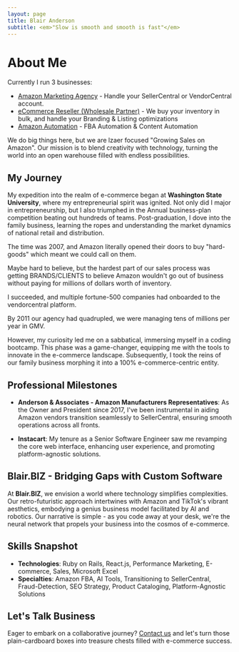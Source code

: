```yaml
---
layout: page
title: Blair Anderson
subtitle: <em>"Slow is smooth and smooth is fast"</em>
---
```



# About Me
Currently I run 3 businesses: 
- [Amazon Marketing Agency](https://www.andersonassociates.net/) - Handle your SellerCentral or VendorCentral account.
- [eCommerce Reseller (Wholesale Partner)](https://www.slatersupply.com/) - We buy your inventory in bulk, and handle your Branding & Listing optimizations
- [Amazon Automation](https://www.shipmentbot.com/) - FBA Automation & Content Automation

We do big things here, but we are lzaer focused "Growing Sales on Amazon".  Our mission is to blend creativity with technology, turning the world into an open warehouse filled with endless possibilities.

## My Journey
My expedition into the realm of e-commerce began at **Washington State University**, where my entrepreneurial spirit was ignited. Not only did I major in entrepreneurship, but I also triumphed in the Annual business-plan competition beating out hundreds of teams. Post-graduation, I dove into the family business, learning the ropes and understanding the market dynamics of national retail and distribution. 

The time was 2007, and Amazon literally opened their doors to buy "hard-goods" which meant we could call on them.

Maybe hard to believe, but the hardest part of our sales process was getting BRANDS/CLIENTS to believe Amazon wouldn't go out of business without paying for millions of dollars worth of inventory. 

I succeeded, and multiple fortune-500 companies had onboarded to the vendorcentral platform. 

By 2011 our agency had quadrupled, we were managing tens of millions per year in GMV. 

However, my curiosity led me on a sabbatical, immersing myself in a coding bootcamp. This phase was a game-changer, equipping me with the tools to innovate in the e-commerce landscape. Subsequently, I took the reins of our family business morphing it into a 100% e-commerce-centric entity.

## Professional Milestones
- **Anderson & Associates - Amazon Manufacturers Representatives**: As the Owner and President since 2017, I've been instrumental in aiding Amazon vendors transition seamlessly to SellerCentral, ensuring smooth operations across all fronts.
  
- **Instacart**: My tenure as a Senior Software Engineer saw me revamping the core web interface, enhancing user experience, and promoting platform-agnostic solutions.

## Blair.BIZ - Bridging Gaps with Custom Software
At **Blair.BIZ**, we envision a world where technology simplifies complexities. Our retro-futuristic approach intertwines with Amazon and TikTok's vibrant aesthetics, embodying a genius business model facilitated by AI and robotics. Our narrative is simple - as you code away at your desk, we're the neural network that propels your business into the cosmos of e-commerce.

## Skills Snapshot
- **Technologies**: Ruby on Rails, React.js, Performance Marketing, E-commerce, Sales, Microsoft Excel
- **Specialties**: Amazon FBA, AI Tools, Transitioning to SellerCentral, Fraud-Detection, SEO Strategy, Product Cataloging, Platform-Agnostic Solutions

## Let's Talk Business
Eager to embark on a collaborative journey? [Contact us](mailto:blair@andersonassociates.net) and let's turn those plain-cardboard boxes into treasure chests filled with e-commerce success.
